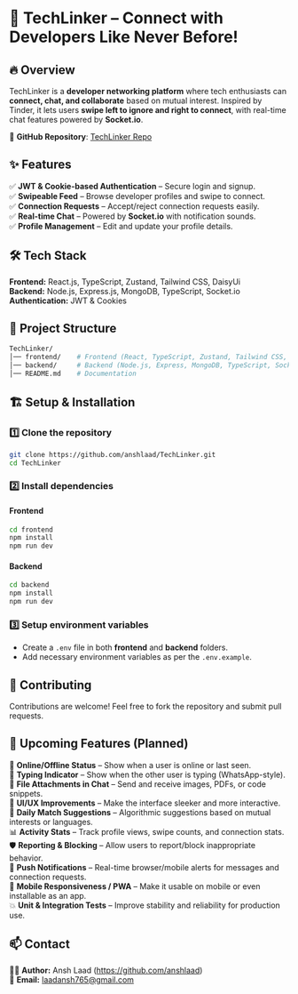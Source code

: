 # 🚀 TechLinker – Connect with Developers Like Never Before!

## 🔥 Overview

TechLinker is a **developer networking platform** where tech enthusiasts can **connect, chat, and collaborate** based on mutual interest. Inspired by Tinder, it lets users **swipe left to ignore and right to connect**, with real-time chat features powered by **Socket.io**.
 
📌 **GitHub Repository**: [TechLinker Repo](https://github.com/anshlaad/TechLinker)

## ✨ Features

✅ **JWT & Cookie-based Authentication** – Secure login and signup.  
✅ **Swipeable Feed** – Browse developer profiles and swipe to connect.  
✅ **Connection Requests** – Accept/reject connection requests easily.  
✅ **Real-time Chat** – Powered by **Socket.io** with notification sounds.  
✅ **Profile Management** – Edit and update your profile details.

## 🛠 Tech Stack

**Frontend:** React.js, TypeScript, Zustand, Tailwind CSS, DaisyUi  
**Backend:** Node.js, Express.js, MongoDB, TypeScript, Socket.io  
**Authentication:** JWT & Cookies

## 📂 Project Structure

```bash
TechLinker/
│── frontend/    # Frontend (React, TypeScript, Zustand, Tailwind CSS, DaisyUi)
│── backend/     # Backend (Node.js, Express, MongoDB, TypeScript, Socket.io)
│── README.md    # Documentation
```

## 🏗️ Setup & Installation

### 1️⃣ Clone the repository

```bash
git clone https://github.com/anshlaad/TechLinker.git
cd TechLinker
```

### 2️⃣ Install dependencies

#### Frontend

```bash
cd frontend
npm install
npm run dev
```

#### Backend

```bash
cd backend
npm install
npm run dev
```

### 3️⃣ Setup environment variables

-   Create a `.env` file in both **frontend** and **backend** folders.
-   Add necessary environment variables as per the `.env.example`.

## 🚀 Contributing

Contributions are welcome! Feel free to fork the repository and submit pull requests.

## 🧠 Upcoming Features (Planned)

🚧 **Online/Offline Status** – Show when a user is online or last seen.  
💬 **Typing Indicator** – Show when the other user is typing (WhatsApp-style).  
📎 **File Attachments in Chat** – Send and receive images, PDFs, or code snippets.  
🎨 **UI/UX Improvements** – Make the interface sleeker and more interactive.  
🎯 **Daily Match Suggestions** – Algorithmic suggestions based on mutual interests or languages.  
📊 **Activity Stats** – Track profile views, swipe counts, and connection stats.  
🛡️ **Reporting & Blocking** – Allow users to report/block inappropriate behavior.  
🔔 **Push Notifications** – Real-time browser/mobile alerts for messages and connection requests.  
📱 **Mobile Responsiveness / PWA** – Make it usable on mobile or even installable as an app.  
💥 **Unit & Integration Tests** – Improve stability and reliability for production use.

## 📫 Contact

👨‍💻 **Author:** Ansh Laad (https://github.com/anshlaad)  
📧 **Email:** laadansh765@gmail.com
